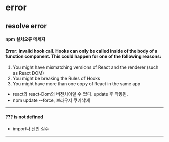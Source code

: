 # error
resolve error
---

#### npm 설치오류 메세지

#### Error: Invalid hook call. Hooks can only be called inside of the body of a function component. This could happen for one of the following reasons:
1. You might have mismatching versions of React and the renderer (such as React DOM)
2. You might be breaking the Rules of Hooks
3. You might have more than one copy of React in the same app
* react와 react-Dom의 버전차이일 수 있다. update 후 작동됨. 
* npm update --force, 브라우저 쿠키삭제

---

#### ??? is not defined
* import나 선언 실수

---
